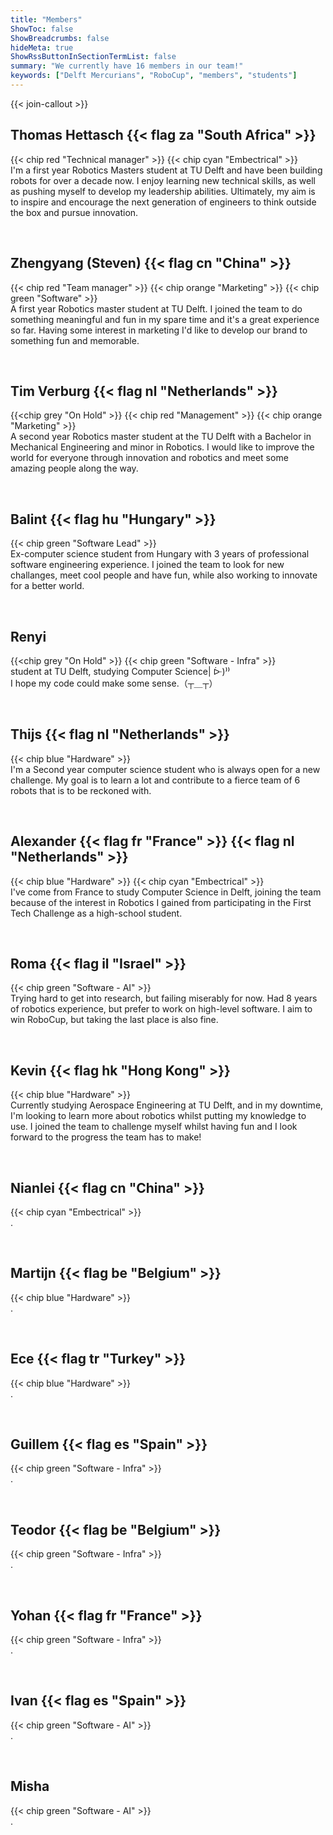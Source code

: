 ```yaml
---
title: "Members"
ShowToc: false
ShowBreadcrumbs: false
hideMeta: true
ShowRssButtonInSectionTermList: false
summary: "We currently have 16 members in our team!"
keywords: ["Delft Mercurians", "RoboCup", "members", "students"]
---
```


{{< join-callout >}}

## Thomas Hettasch {{< flag za "South Africa" >}}

{{< chip red "Technical manager" >}} {{< chip cyan "Embectrical" >}}<br>
I'm a first year Robotics Masters student at TU Delft and have been building robots for over a decade now. I enjoy learning new technical skills, as well as pushing myself to develop my leadership abilities. Ultimately, my aim is to inspire and encourage the next generation of engineers to think outside the box and pursue innovation.

<br>

## Zhengyang (Steven) {{< flag cn "China" >}}

{{< chip red "Team manager" >}} {{< chip orange "Marketing" >}} {{< chip green "Software" >}}<br>
A first year Robotics master student at TU Delft. I joined the team to do something meaningful and fun in my spare
time and it's a great experience so far. Having some interest in marketing I'd like to develop our brand to something
fun and memorable.

<br>

## Tim Verburg {{< flag nl "Netherlands" >}}

{{<chip grey "On Hold" >}} {{< chip red "Management" >}} {{< chip orange "Marketing" >}}<br>
A second year Robotics master student at the TU Delft with a Bachelor in Mechanical Engineering and minor in
Robotics. I would like to improve the world for everyone through innovation and robotics and meet some amazing
people along the way.

<br>

## Balint {{< flag hu "Hungary" >}}

{{< chip green "Software Lead" >}}<br>
Ex-computer science student from Hungary with 3 years of professional software engineering experience. I joined the team to look for new challanges, meet cool people and have fun, while also working to innovate for a better world.

<br>

## Renyi

{{<chip grey "On Hold" >}} {{< chip green "Software - Infra" >}}<br>
student at TU Delft, studying Computer Science| ᐕ)⁾⁾  
I hope my code could make some sense.（┬＿┬）

<br>

## Thijs {{< flag nl "Netherlands" >}}

{{< chip blue "Hardware" >}}<br>
I'm a Second year computer science student who is always open for a new challenge. My goal is to learn a lot
and contribute to a fierce team of 6 robots that is to be reckoned with.

<br>

## Alexander {{< flag fr "France" >}} {{< flag nl "Netherlands" >}}

{{< chip blue "Hardware" >}} {{< chip cyan "Embectrical" >}}<br>
I've come from France to study Computer Science in Delft, joining the team because of the interest in Robotics I
gained from participating in the First Tech Challenge as a high-school student.

<br>

## Roma {{< flag il "Israel" >}}

{{< chip green "Software - AI" >}}<br>
Trying hard to get into research, but failing miserably for now. Had 8 years of robotics experience, but prefer to work on high-level software. I aim to win RoboCup, but taking the last place is also fine.

<br>

## Kevin {{< flag hk "Hong Kong" >}}

{{< chip blue "Hardware" >}}<br>
Currently studying Aerospace Engineering at TU Delft, and in my downtime, I'm looking to learn more about robotics whilst putting my knowledge to use. I joined the team to challenge myself whilst having fun and I look forward to the progress the team has to make!

<br>

## Nianlei {{< flag cn "China" >}}

{{< chip cyan "Embectrical" >}}<br>
.

<br>

## Martijn {{< flag be "Belgium" >}}

{{< chip blue "Hardware" >}}<br>
.

<br>

## Ece {{< flag tr "Turkey" >}}

{{< chip blue "Hardware" >}}<br>
.

<br>

## Guillem {{< flag es "Spain" >}}

{{< chip green "Software - Infra" >}}<br>
.

<br>

## Teodor {{< flag be "Belgium" >}}

{{< chip green "Software - Infra" >}}<br>
.

<br>

## Yohan {{< flag fr "France" >}}

{{< chip green "Software - Infra" >}}<br>
.

<br>

## Ivan {{< flag es "Spain" >}}

{{< chip green "Software - AI" >}}<br>
.

<br>

## Misha

{{< chip green "Software - AI" >}}<br>
.

<br>
